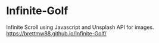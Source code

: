 # Infinite-Golf
Infinite Scroll using Javascript and Unsplash API for images.
https://brettmw88.github.io/Infinite-Golf/
